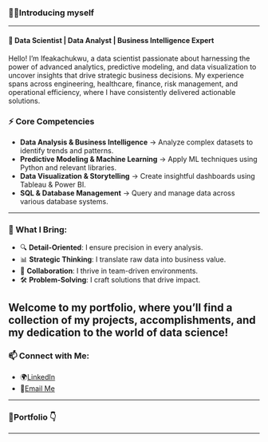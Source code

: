 ### 🙋‍♂Introducing myself
---

#### 🌟 Data Scientist | Data Analyst | Business Intelligence Expert

Hello! I’m Ifeakachukwu, a data scientist passionate about harnessing the power of advanced analytics, predictive modeling, and data visualization to uncover insights that drive strategic business decisions. My experience spans across engineering, healthcare, finance, risk management, and operational efficiency, where I have consistently delivered actionable solutions.


### ⚡ Core Competencies
- **Data Analysis & Business Intelligence** → Analyze complex datasets to identify trends and patterns.  
- **Predictive Modeling & Machine Learning** → Apply ML techniques using Python and relevant libraries.  
- **Data Visualization & Storytelling** → Create insightful dashboards using Tableau & Power BI.  
- **SQL & Database Management** → Query and manage data across various database systems.
---
 
 
 ### 🚀 What I Bring:
- 🔍 **Detail-Oriented**: I ensure precision in every analysis.  
- 📊 **Strategic Thinking**: I translate raw data into business value.  
- 🤝 **Collaboration**: I thrive in team-driven environments.  
- 🛠 **Problem-Solving**: I craft solutions that drive impact.

Welcome to my portfolio, where you’ll find a collection of my projects, accomplishments, and my dedication to the world of data science! 
---


### 📫 Connect with Me:
- 🌍[LinkedIn](https://www.linkedin.com/in/ifeakachukwu-otuya/)
- 📧[Email Me](mailto:ifedakachuotuya@gmail.com)
---

### 💼Portfolio 👇
---
  
 
 
